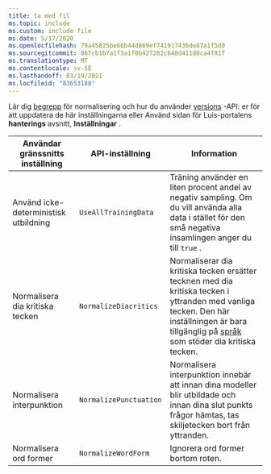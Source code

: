 ```yaml
---
title: ta med fil
ms.topic: include
ms.custom: include file
ms.date: 5/17/2020
ms.openlocfilehash: 79a45825be66b44d869ef741917436de87a1f5d0
ms.sourcegitcommit: 867cb1b7a1f3a1f0b427282c648d411d0ca4f81f
ms.translationtype: MT
ms.contentlocale: sv-SE
ms.lasthandoff: 03/19/2021
ms.locfileid: "83653188"
---
```

Lär dig [begrepp](../luis-concept-utterance.md#utterance-normalization-for-diacritics-and-punctuation) för normalisering och hur du använder [versions](https://westus.dev.cognitive.microsoft.com/docs/services/5890b47c39e2bb17b84a55ff/operations/versions-update-application-version-settings) -API: er för att uppdatera de här inställningarna eller Använd sidan för Luis-portalens **hanterings** avsnitt, **Inställningar** .


|Användar gränssnitts inställning|API-inställning|Information|
|--|--|--|
|Använd icke-deterministisk utbildning|`UseAllTrainingData`|Träning använder en liten procent andel av negativ sampling. Om du vill använda alla data i stället för den små negativa insamlingen anger du till `true` . |
|Normalisera dia kritiska tecken|`NormalizeDiacritics`|Normaliserar dia kritiska tecken ersätter tecknen med dia kritiska tecken i yttranden med vanliga tecken. Den här inställningen är bara tillgänglig på [språk](../luis-reference-application-settings.md#diacritics-normalization) som stöder dia kritiska tecken.|
|Normalisera interpunktion|`NormalizePunctuation`|Normalisera interpunktion innebär att innan dina modeller blir utbildade och innan dina slut punkts frågor hämtas, tas skiljetecken bort från yttranden.|
|Normalisera ord former|`NormalizeWordForm`|Ignorera ord former bortom roten.|
